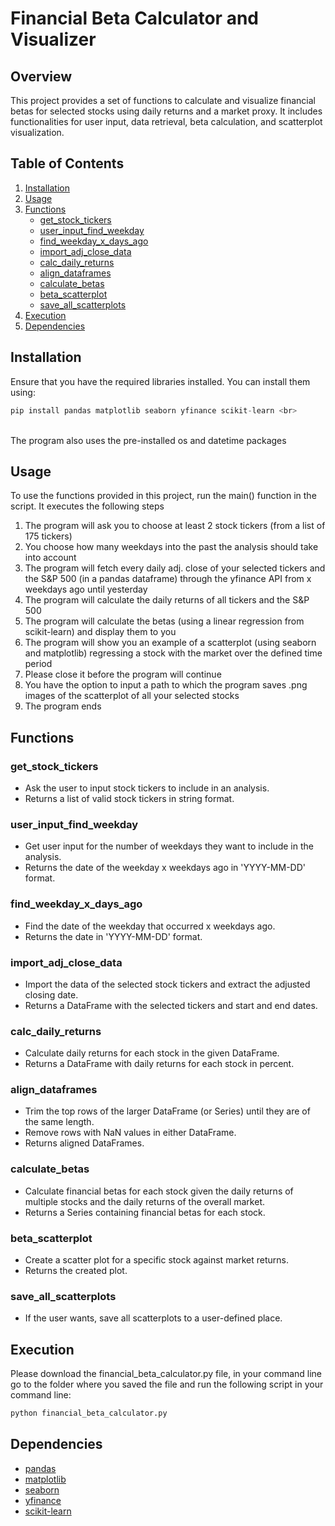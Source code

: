 # Financial Beta Calculator and Visualizer

## Overview
This project provides a set of functions to calculate and visualize financial betas for selected stocks using daily returns and a market proxy. It includes functionalities for user input, data retrieval, beta calculation, and scatterplot visualization.

## Table of Contents
1. [Installation](#installation)
2. [Usage](#usage)
3. [Functions](#functions)
    - [get_stock_tickers](#get_stock_tickers)
    - [user_input_find_weekday](#user_input_find_weekday)
    - [find_weekday_x_days_ago](#find_weekday_x_days_ago)
    - [import_adj_close_data](#import_adj_close_data)
    - [calc_daily_returns](#calc_daily_returns)
    - [align_dataframes](#align_dataframes)
    - [calculate_betas](#calculate_betas)
    - [beta_scatterplot](#beta_scatterplot)
    - [save_all_scatterplots](#save_all_scatterplots)
5. [Execution](#execution)
6. [Dependencies](#dependencies)

## Installation
Ensure that you have the required libraries installed. You can install them using: <br>
```python
pip install pandas matplotlib seaborn yfinance scikit-learn <br>
```
<br>
The program also uses the pre-installed os and datetime packages


## Usage
To use the functions provided in this project, run the main() function in the script. It executes the following steps
1. The program will ask you to choose at least 2 stock tickers (from a list of 175 tickers)
2. You choose how many weekdays into the past the analysis should take into account
3. The program will fetch every daily adj. close of your selected tickers and the S&P 500 (in a pandas dataframe) through the yfinance API from x weekdays ago until yesterday
4. The program will calculate the daily returns of all tickers and the S&P 500
5. The program will calculate the betas (using a linear regression from scikit-learn) and display them to you
6. The program will show you an example of a scatterplot (using seaborn and matplotlib) regressing a stock with the market over the defined time period
7. Please close it before the program will continue
8. You have the option to input a path to which the program saves .png images of the scatterplot of all your selected stocks
9. The program ends

## Functions

### get_stock_tickers
- Ask the user to input stock tickers to include in an analysis.
- Returns a list of valid stock tickers in string format.

### user_input_find_weekday
- Get user input for the number of weekdays they want to include in the analysis.
- Returns the date of the weekday x weekdays ago in 'YYYY-MM-DD' format.

### find_weekday_x_days_ago
- Find the date of the weekday that occurred x weekdays ago.
- Returns the date in 'YYYY-MM-DD' format.

### import_adj_close_data
- Import the data of the selected stock tickers and extract the adjusted closing date.
- Returns a DataFrame with the selected tickers and start and end dates.

### calc_daily_returns
- Calculate daily returns for each stock in the given DataFrame.
- Returns a DataFrame with daily returns for each stock in percent.

### align_dataframes
- Trim the top rows of the larger DataFrame (or Series) until they are of the same length.
- Remove rows with NaN values in either DataFrame.
- Returns aligned DataFrames.

### calculate_betas
- Calculate financial betas for each stock given the daily returns of multiple stocks and the daily returns of the overall market.
- Returns a Series containing financial betas for each stock.

### beta_scatterplot
- Create a scatter plot for a specific stock against market returns.
- Returns the created plot.

### save_all_scatterplots
- If the user wants, save all scatterplots to a user-defined place.


## Execution
Please download the financial_beta_calculator.py file, in your command line go to the folder where you saved the file and run the following script in your command line: <br>
```python
python financial_beta_calculator.py
```
## Dependencies
- [pandas](https://pandas.pydata.org/docs/)
- [matplotlib](https://matplotlib.org/stable/index.html)
- [seaborn](https://seaborn.pydata.org/)
- [yfinance](https://pypi.org/project/yfinance/)
- [scikit-learn](https://scikit-learn.org/stable/)
